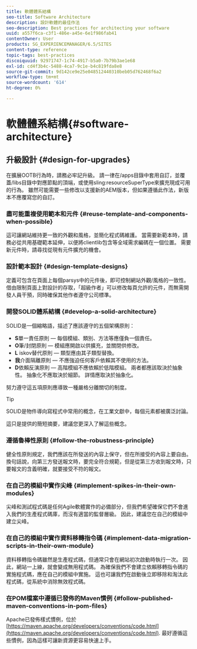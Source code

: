 ```yaml
---
title: 軟體體系結構
seo-title: Software Architecture
description: 設計軟體的最佳作法
seo-description: Best practices for architecting your software
uuid: a557f6ca-c3f1-486e-a45e-6e1f986fab41
contentOwner: User
products: SG_EXPERIENCEMANAGER/6.5/SITES
content-type: reference
topic-tags: best-practices
discoiquuid: 92971747-1c74-4917-b5a0-7b79b3ae1e68
exl-id: cd4f3b4c-5488-4ca7-9c1e-b4c819fda8e8
source-git-commit: 9d142ce9e25e048512440310beb05d762468f6a2
workflow-type: tm+mt
source-wordcount: '614'
ht-degree: 0%

---
```


# 軟體體系結構{#software-architecture}

## 升級設計 {#design-for-upgrades}

在擴展OOTB行為時，請務必牢記升級。 請一律在/apps目錄中套用自訂，並覆蓋/libs目錄中對應節點的頂端，或使用sling:resourceSuperType來擴充現成可用的行為。 雖然可能需要一些修改以支援新的AEM版本，但如果遵循此作法，新版本不應覆寫您的自訂。

### 盡可能重複使用範本和元件 {#reuse-template-and-components-when-possible}

這可讓網站維持更一致的外觀和風格，並簡化程式碼維護。 當需要新範本時，請務必從共用基礎範本延伸，以便將clientlib包含等全域需求編碼在一個位置。 需要新元件時，請尋找從現有元件擴充的機會。

### 設計範本設計 {#design-template-designs}

定義可包含在頁面上每個parsys中的元件後，即可控制網站外觀/風格的一致性。 借由限制頁面上對設計的存取，「超級作者」可以修改每頁允許的元件，而無需開發人員干預，同時確保其他作者遵守公司標準。

### 開發SOLID體系結構 {#develop-a-solid-architecture}

SOLID是一個縮略語，描述了應該遵守的五個架構原則：

* **S**&#x200B;單一責任原則 — 每個模組、類別、方法等應僅負一個責任。
* **O**&#x200B;筆/封閉原則 — 模組應開啟以供擴充，並關閉供修改。
* **L** iskov替代原則 — 類型應由其子類型替換。
* **我**&#x200B;介面隔離原則 — 不應強迫任何客戶依賴其不使用的方法。
* **D**&#x200B;依賴反演原則 — 高階模組不應依賴於低階模組。 兩者都應該取決於抽象性。 抽象化不應取決於細節。 詳情應取決於抽象化。

努力遵守這五項原則應導致一種嚴格分離關切的制度。

>[!TIP]
>
>SOLID是物件導向寫程式中常用的概念，在工業文獻中，每個元素都被廣泛討論。
>
>這只是提供的簡短摘要，建議您更深入了解這些概念。

### 遵循魯棒性原則 {#follow-the-robustness-principle}

健全性原則規定，我們應該在所發送的內容上保守，但在所接受的內容上要自由。 換句話說，向第三方發送報文時，要完全符合規範，但是從第三方收到報文時，只要報文的含義明確，就要接受不符的報文。

### 在自己的模組中實作尖峰 {#implement-spikes-in-their-own-modules}

尖峰和測試程式碼是任何Agile軟體實作的必備部分，但我們希望確保它們不會進入我們的生產程式碼庫，而沒有適當的監督層級。 因此，建議您在自己的模組中建立尖峰。

### 在自己的模組中實作資料移轉指令碼 {#implement-data-migration-scripts-in-their-own-module}

資料移轉指令碼雖然是生產程式碼，但通常只會在網站初次啟動時執行一次。 因此，網站一上線，就會變成無用程式碼。 為確保我們不會建立依賴移轉指令碼的實施程式碼，應在自己的模組中實施。 這也可讓我們在啟動後立即移除和淘汰此程式碼，從系統中消除無效程式碼。

### 在POM檔案中遵循已發佈的Maven慣例 {#follow-published-maven-conventions-in-pom-files}

Apache已發佈樣式慣例，位於 [https://maven.apache.org/developers/conventions/code.html](https://maven.apache.org/developers/conventions/code.html). 最好遵循這些慣例，因為這樣可讓新資源更容易快速上手。
